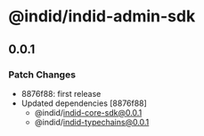 # @indid/indid-admin-sdk

## 0.0.1

### Patch Changes

- 8876f88: first release
- Updated dependencies [8876f88]
  - @indid/indid-core-sdk@0.0.1
  - @indid/indid-typechains@0.0.1
